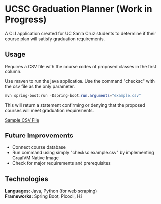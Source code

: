 # UCSC Graduation Planner (Work in Progress)
A CLI application created for UC Santa Cruz students to determine if their
course plan will satisfy graduation requirements. 
## Usage
Requires a CSV file with the course codes of proposed classes in the first
column.

Use maven to run the java application. Use the command "checksc" with the csv
file as the only parameter.
```java
mvn spring-boot:run -Dspring-boot.run.arguments="example.csv"
```

This will return a statement confirming or denying that the proposed courses
will meet graduation requirements. 

[Sample CSV File](./src/main/resources/example.csv)

## Future Improvements
- Connect course database
- Run command using simply "checksc example.csv" by implementing GraalVM Native
Image
- Check for major requirements and prerequisites

## Technologies
**Languages:** Java, Python (for web scraping) 
<br />**Frameworks:** Spring Boot, Picocli, H2

